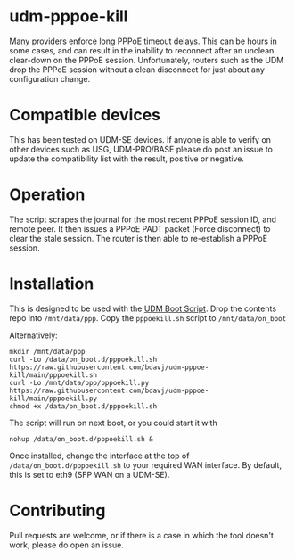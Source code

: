# udm-pppoe-kill
Many providers enforce long PPPoE timeout delays. This can be hours in some cases, and can result in the inability to reconnect after an unclean clear-down on the PPPoE session.
Unfortunately, routers such as the UDM drop the PPPoE session without a clean disconnect for just about any configuration change.

# Compatible devices
This has been tested on UDM-SE devices. If anyone is able to verify on other devices such as USG, UDM-PRO/BASE please do post an issue to update the compatibility list with the result, positive or negative.

# Operation

The script scrapes the journal for the most recent PPPoE session ID, and remote peer. It then issues a PPPoE PADT packet (Force disconnect) to clear the stale session. 
The router is then able to re-establish a PPPoE session.


# Installation

This is designed to be used with the [UDM Boot Script](https://github.com/unifi-utilities/unifios-utilities/tree/main/on-boot-script).
Drop the contents repo into `/mnt/data/ppp`. Copy the `pppoekill.sh` script to `/mnt/data/on_boot`

Alternatively:
```
mkdir /mnt/data/ppp
curl -Lo /data/on_boot.d/pppoekill.sh https://raw.githubusercontent.com/bdavj/udm-pppoe-kill/main/pppoekill.sh
curl -Lo /mnt/data/ppp/pppoekill.py https://raw.githubusercontent.com/bdavj/udm-pppoe-kill/main/pppoekill.py
chmod +x /data/on_boot.d/pppoekill.sh
```

The script will run on next boot, or you could start it with

```
nohup /data/on_boot.d/pppoekill.sh &
```

Once installed, change the interface at the top of `/data/on_boot.d/pppoekill.sh` to your required WAN interface.
By default, this is set to eth9 (SFP WAN on a UDM-SE).

# Contributing
Pull requests are welcome, or if there is a case in which the tool doesn't work, please do open an issue.
